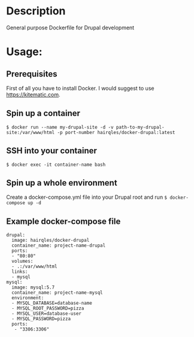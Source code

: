 Description
===========

General purpose Dockerfile for Drupal development

Usage:
======

Prerequisites
-------------

First of all you have to install Docker. 
I would suggest to use https://kitematic.com.


Spin up a container
-------------------

`$ docker run --name my-drupal-site -d -v path-to-my-drupal-site:/var/www/html -p port-number hairqles/docker-drupal:latest`


SSH into your container
-----------------------

`$ docker exec -it container-name bash`


Spin up a whole environment
---------------------------

Create a docker-compose.yml file into your Drupal root and run `$ docker-compose up -d`


Example docker-compose file
---------------------------

```
drupal:
  image: hairqles/docker-drupal
  container_name: project-name-drupal
  ports:
  - "80:80"
  volumes:
  - .:/var/www/html
  links:
  - mysql
mysql:
  image: mysql:5.7
  container_name: project-name-mysql
  environment:
  - MYSQL_DATABASE=database-name
  - MYSQL_ROOT_PASSWORD=pizza
  - MYSQL_USER=database-user
  - MYSQL_PASSWORD=pizza
  ports:
   - "3306:3306"
```
